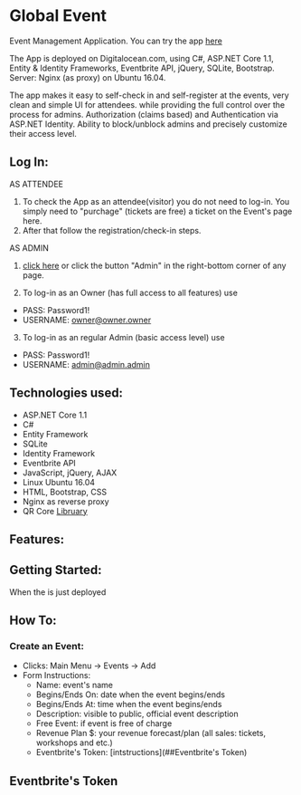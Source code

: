 # Global Event 
Event Management Application. You can try the app [here](http://ge.jackrus.us)

The App is deployed on Digitalocean.com, using C#, ASP.NET Core 1.1, Entity & Identity Frameworks, Eventbrite API, jQuery, SQLite, Bootstrap. Server: Nginx (as proxy) on Ubuntu 16.04. 

The app makes it easy to self-check in and self-register at the events, very clean and simple UI for attendees. while providing the full control over the process for admins.
Authorization (claims based) and Authentication via ASP.NET Identity. Ability to block/unblock admins and precisely customize their access level.

## Log In:

AS ATTENDEE

1. To check the App as an attendee(visitor) you do not need to log-in. You simply need to "purchage" (tickets are free) a ticket on the Event's page here.
2. After that follow the registration/check-in steps.

AS ADMIN
1. [click here](http://ge.jackrus.us/Account/Login) or click the button "Admin" in the right-bottom corner of any page.  

2. To log-in as an Owner (has full access to all features) use
* PASS: Password1!
* USERNAME: owner@owner.owner
3. To log-in as an regular Admin (basic access level) use
* PASS: Password1!
* USERNAME: admin@admin.admin

## Technologies used:

*   ASP.NET Core 1.1
*   C#
*   Entity Framework 
*	SQLite
*	Identity Framework
*   Eventbrite API
*   JavaScript, jQuery, AJAX
*   Linux Ubuntu 16.04
*   HTML, Bootstrap, CSS
*   Nginx as reverse proxy
*   QR Core [Libruary](http://jeromeetienne.github.io/jquery-qrcode/)

## Features:



## Getting Started:

When the is just deployed

## How To:

### Create an Event:

- Clicks: Main Menu -> Events -> Add
- Form Instructions: 
  - Name: event's name
  - Begins/Ends On: date when the event begins/ends
  - Begins/Ends At: time when the event begins/ends
  - Description: visible to public, official event description
  - Free Event: if event is free of charge
  - Revenue Plan $: your revenue forecast/plan (all sales: tickets, workshops and etc.) 
  - Eventbrite's Token: [intstructions](##Eventbrite's Token)
  
  
 
 
 ## Eventbrite's Token
  


